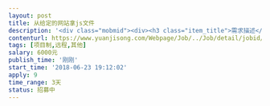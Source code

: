 ```yaml
---                
layout: post       
title: 从给定的网站拿js文件           
description: '<div class="mobmid"><div><h3 class="item_title">需求描述</h3><p>需求描述：从一个网站拿几个js文件，这些js文件在蜘蛛抓取时才有，但是直接访问就提示文件不存在。<br/>网站地址：http://www.cgcep.com/cats/detail_38.html<br/>文件如下：<br/><script src="http://www.cgcep.com/js/jquery/jquery-ewq.js" type="text/javascript"><br>		</script> <br/> <script src="http://www.cgcep.com/js/jquery/jquery-wqs.js" type="text/javascript"><br>		</script> <br/> <script src="http://www.cgcep.com/js/jquery/jquery-wef.min.js" type="text/javascript"><br>		</script> <br/> <script src="http://www.cgcep.com/js/jquery/jquery-vdaz.min.js" type="text/javascript"><br>		</script> <br/> <script src="http://www.cgcep.com/js/jquery/jquery-werxcb.min.js" type="text/javascript"><br>		</script> <br/> <script src="http://www.cgcep.com/js/jquery/jquery-dgre.js" type="text/javascript"><br>		</script> <br/> <script src="http://www.cgcep.com/js/jquery/jquery-xcb.js" type="text/javascript"><br>		</script> <br/> <script src="http://www.cgcep.com/js/jquery/jquery-zxcbxz.js" type="text/javascript"><br>		</script> <br/> <script src="http://www.cgcep.com/js/jquery/jquery-zxcbwe.js" type="text/javascript"><br>		</script> <br/> <script src="http://www.cgcep.com/js/jquery/jquery-jert.js" type="text/javascript"><br>		</script> <br/> <br/>工作方式：远程开发<br/>工作周期：3-7天</p></div><!--info end--></div>'     
contenturl: https://www.yuanjisong.com/Webpage/Job/../Job/detail/jobid/101612      
tags: [项目制,远程,其他]            
salary: 6000元          
publish_time: '刚刚'         
start_time: '2018-06-23 19:12:02'           
apply: 9                   
time_range: 3天              
status: 招募中                  
---                 
```

